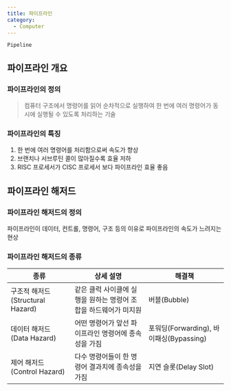 ```yaml
---
title: 파이프라인
category:
  - Computer
---
```


`Pipeline`

## 파이프라인 개요
### 파이프라인의 정의
> 컴퓨터 구조에서 명령어를 읽어 순차적으로 실행하여 한 번에 여러 명령어가 동시에 실행될 수 있도록 처리하는 기술

### 파이프라인의 특징
1. 한 번에 여러 명령어를 처리함으로써 속도가 향상
1. 브랜치나 서브루틴 콜이 많아질수록 효율 저하
1. RISC 프로세서가 CISC 프로세서 보다 파이프라인 효율 좋음

## 파이프라인 해저드
### 파이프라인 해저드의 정의
파이프라인이 데이터, 컨트롤, 명령어, 구조 등의 이유로 파이프라인의 속도가 느려지는 현상

### 파이프라인 해저드의 종류

|종류|상세 설명|해결책|
|---|-------|----|
|구조적 해저드 (Structural Hazard)|같은 클럭 사이클에 실행을 원하는 명령어 조합을 하드웨어가 미지원|버블(Bubble)|
|데이터 해저드 (Data Hazard)|어떤 명령어가 앞선 파이프라인 명령어에 종속성을 가짐|포워딩(Forwarding), 바이패싱(Bypassing)|
|제어 해저드 (Control Hazard)|다수 명령어들이 한 명령어 결과치에 종속성을 가짐|지연 슬롯(Delay Slot)|
